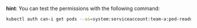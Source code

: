 **hint**: You can test the permissions with the following command:

```bash
kubectl auth can-i get pods --as=system:serviceaccount:team-a:pod-reader
```